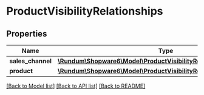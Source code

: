 # ProductVisibilityRelationships

## Properties
Name | Type | Description | Notes
------------ | ------------- | ------------- | -------------
**sales_channel** | [**\Rundum\Shopware6\Model\ProductVisibilityRelationshipsSalesChannel**](ProductVisibilityRelationshipsSalesChannel.md) |  | [optional] 
**product** | [**\Rundum\Shopware6\Model\ProductVisibilityRelationshipsProduct**](ProductVisibilityRelationshipsProduct.md) |  | [optional] 

[[Back to Model list]](../../README.md#documentation-for-models) [[Back to API list]](../../README.md#documentation-for-api-endpoints) [[Back to README]](../../README.md)

